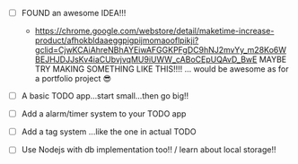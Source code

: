 - [ ] FOUND an awesome IDEA!!!
  - https://chrome.google.com/webstore/detail/maketime-increase-product/afhokbldaaeggpigpijmomaooflpikji?gclid=CjwKCAiAhreNBhAYEiwAFGGKPFgDC9hNJ2mvYy_m28Ko6WBEJHJDJJsKv4iaCUbvjvqMU9iUWW_cABoCEpUQAvD_BwE
  MAYBE TRY MAKING SOMETHING LIKE THIS!!!!  ... would be awesome as for a portfolio project 😎

- [ ]  A basic TODO app...start small...then go big!!

- [ ] Add a alarm/timer system to your TODO app
- [ ] Add a tag system ...like the one in actual TODO
- [ ] Use Nodejs with db implementation too!! /  learn about local storage!!
  